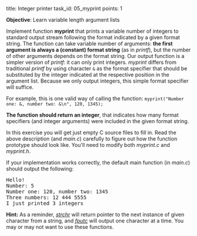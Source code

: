title: Integer printer
task_id: 05_myprint
points: 1

**Objective**: Learn variable length argument lists

Implement function **myprint** that prints a variable number of
integers to standard output stream following the format indicated by a
given format string. The function can take variable number of
arguments: **the first argument is always a (constant) format string**
(as in _printf_), but the number of other arguments depends on the
format string. Our output function is a simpler version of _printf_:
it can only print integers. _myprint_ differs from traditional
_printf_ by using character `&` as the format specifier that should be
substituted by the integer indicated at the respective position in the
argument list. Because we only output integers, this simple format
specifier will suffice.

For example, this is one valid way of calling the function:
`myprint("Number one: &, number two: &\n", 120, 1345);`

**The function should return an integer**, that indicates how many
format specifiers (and integer arguments) were included in the given
format string.

In this exercise you will get just empty C source files to fill
in. Read the above description (and _main.c_) carefully to figure out
how the function prototype should look like. You'll need to modify
both _myprint.c_ and _myprint.h_.

If your implementation works correctly, the default main function (in
_main.c_) should output the following:

<pre>
Hello!
Number: 5
Number one: 120, number two: 1345
Three numbers: 12 444 5555
I just printed 3 integers</pre>

**Hint:** As a reminder, _[strchr]_ will return pointer to the next
instance of given character from a string, and _[fputc]_ will output
one character at a time. You may or may not want to use these
functions.

[strchr]: http://linux.die.net/man/3/strchr
[fputc]: http://linux.die.net/man/3/fputc
